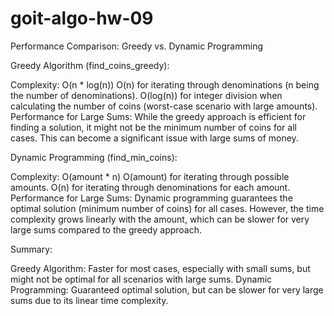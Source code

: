 # goit-algo-hw-09

Performance Comparison: Greedy vs. Dynamic Programming

Greedy Algorithm (find_coins_greedy):

Complexity: O(n * log(n))
O(n) for iterating through denominations (n being the number of denominations).
O(log(n)) for integer division when calculating the number of coins (worst-case scenario with large amounts).
Performance for Large Sums: While the greedy approach is efficient for finding a solution, it might not be the minimum number of coins for all cases. This can become a significant issue with large sums of money.

Dynamic Programming (find_min_coins):

Complexity: O(amount * n)
O(amount) for iterating through possible amounts.
O(n) for iterating through denominations for each amount.
Performance for Large Sums: Dynamic programming guarantees the optimal solution (minimum number of coins) for all cases. However, the time complexity grows linearly with the amount, which can be slower for very large sums compared to the greedy approach.

Summary:

Greedy Algorithm: Faster for most cases, especially with small sums, but might not be optimal for all scenarios with large sums.
Dynamic Programming: Guaranteed optimal solution, but can be slower for very large sums due to its linear time complexity.